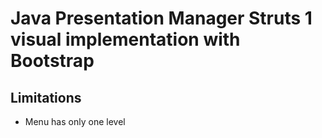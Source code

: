 # Java Presentation Manager Struts 1 visual implementation with Bootstrap

## Limitations

* Menu has only one level

